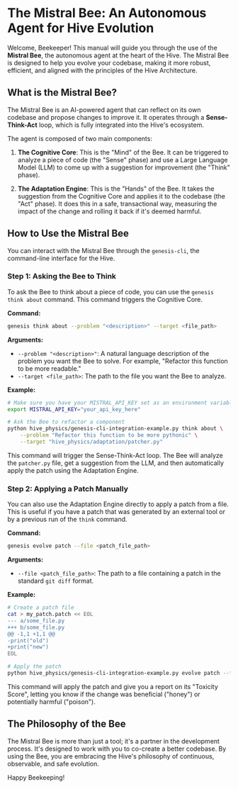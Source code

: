 # The Mistral Bee: An Autonomous Agent for Hive Evolution

Welcome, Beekeeper! This manual will guide you through the use of the **Mistral Bee**, the autonomous agent at the heart of the Hive. The Mistral Bee is designed to help you evolve your codebase, making it more robust, efficient, and aligned with the principles of the Hive Architecture.

## What is the Mistral Bee?

The Mistral Bee is an AI-powered agent that can reflect on its own codebase and propose changes to improve it. It operates through a **Sense-Think-Act** loop, which is fully integrated into the Hive's ecosystem.

The agent is composed of two main components:

1.  **The Cognitive Core**: This is the "Mind" of the Bee. It can be triggered to analyze a piece of code (the "Sense" phase) and use a Large Language Model (LLM) to come up with a suggestion for improvement (the "Think" phase).

2.  **The Adaptation Engine**: This is the "Hands" of the Bee. It takes the suggestion from the Cognitive Core and applies it to the codebase (the "Act" phase). It does this in a safe, transactional way, measuring the impact of the change and rolling it back if it's deemed harmful.

## How to Use the Mistral Bee

You can interact with the Mistral Bee through the `genesis-cli`, the command-line interface for the Hive.

### Step 1: Asking the Bee to Think

To ask the Bee to think about a piece of code, you can use the `genesis think about` command. This command triggers the Cognitive Core.

**Command:**
```bash
genesis think about --problem "<description>" --target <file_path>
```

**Arguments:**
-   `--problem "<description>"`: A natural language description of the problem you want the Bee to solve. For example, "Refactor this function to be more readable."
-   `--target <file_path>`: The path to the file you want the Bee to analyze.

**Example:**
```bash
# Make sure you have your MISTRAL_API_KEY set as an environment variable
export MISTRAL_API_KEY="your_api_key_here"

# Ask the Bee to refactor a component
python hive_physics/genesis-cli-integration-example.py think about \
    --problem "Refactor this function to be more pythonic" \
    --target "hive_physics/adaptation/patcher.py"
```

This command will trigger the Sense-Think-Act loop. The Bee will analyze the `patcher.py` file, get a suggestion from the LLM, and then automatically apply the patch using the Adaptation Engine.

### Step 2: Applying a Patch Manually

You can also use the Adaptation Engine directly to apply a patch from a file. This is useful if you have a patch that was generated by an external tool or by a previous run of the `think` command.

**Command:**
```bash
genesis evolve patch --file <patch_file_path>
```

**Arguments:**
-   `--file <patch_file_path>`: The path to a file containing a patch in the standard `git diff` format.

**Example:**
```bash
# Create a patch file
cat > my_patch.patch << EOL
--- a/some_file.py
+++ b/some_file.py
@@ -1,1 +1,1 @@
-print("old")
+print("new")
EOL

# Apply the patch
python hive_physics/genesis-cli-integration-example.py evolve patch --file my_patch.patch
```
This command will apply the patch and give you a report on its "Toxicity Score", letting you know if the change was beneficial ("honey") or potentially harmful ("poison").

## The Philosophy of the Bee

The Mistral Bee is more than just a tool; it's a partner in the development process. It's designed to work with you to co-create a better codebase. By using the Bee, you are embracing the Hive's philosophy of continuous, observable, and safe evolution.

Happy Beekeeping!
